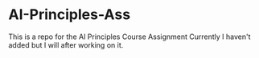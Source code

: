 # AI-Principles-Ass
This is a repo for the AI Principles Course Assignment
Currently I haven't added but I will after working on it. 
